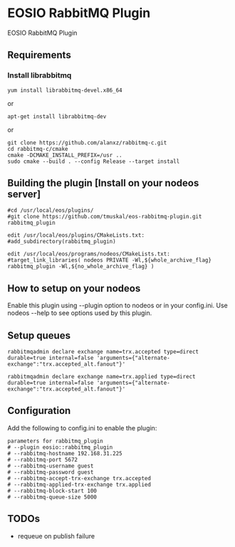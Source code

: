 # EOSIO RabbitMQ Plugin 
EOSIO RabbitMQ Plugin

## Requirements
###  Install librabbitmq
```
yum install librabbitmq-devel.x86_64
```
or
```
apt-get install librabbitmq-dev
```
or
```
git clone https://github.com/alanxz/rabbitmq-c.git
cd rabbitmq-c/cmake
cmake -DCMAKE_INSTALL_PREFIX=/usr ..
sudo cmake --build . --config Release --target install
```

## Building the plugin [Install on your nodeos server]
```
#cd /usr/local/eos/plugins/
#git clone https://github.com/tmuskal/eos-rabbitmq-plugin.git rabbitmq_plugin

edit /usr/local/eos/plugins/CMakeLists.txt:
#add_subdirectory(rabbitmq_plugin)

edit /usr/local/eos/programs/nodeos/CMakeLists.txt:
#target_link_libraries( nodeos PRIVATE -Wl,${whole_archive_flag} rabbitmq_plugin -Wl,${no_whole_archive_flag} )
```
## How to setup on your nodeos
Enable this plugin using --plugin option to nodeos or in your config.ini. Use nodeos --help to see options used by this plugin.

## Setup queues
```
rabbitmqadmin declare exchange name=trx.accepted type=direct durable=true internal=false 'arguments={"alternate-exchange":"trx.accepted_alt.fanout"}'

rabbitmqadmin declare exchange name=trx.applied type=direct durable=true internal=false 'arguments={"alternate-exchange":"trx.accepted_alt.fanout"}'
```
## Configuration
Add the following to config.ini to enable the plugin:
```
parameters for rabbitmq_plugin
# --plugin eosio::rabbitmq_plugin
# --rabbitmq-hostname 192.168.31.225
# --rabbitmq-port 5672
# --rabbitmq-username guest
# --rabbitmq-password guest
# --rabbitmq-accept-trx-exchange trx.accepted
# --rabbitmq-applied-trx-exchange trx.applied
# --rabbitmq-block-start 100
# --rabbitmq-queue-size 5000
```

## TODOs
* requeue on publish failure
